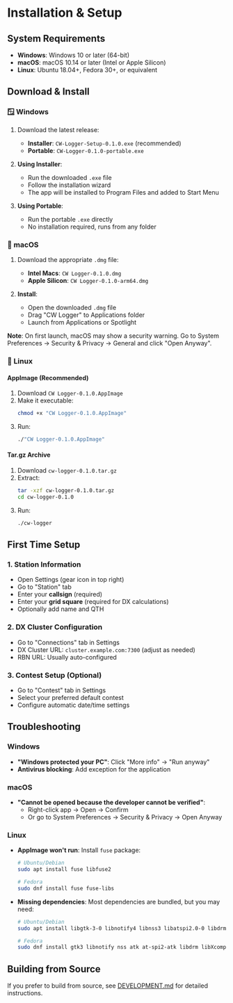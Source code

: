 # Installation & Setup

## System Requirements

- **Windows**: Windows 10 or later (64-bit)
- **macOS**: macOS 10.14 or later (Intel or Apple Silicon)
- **Linux**: Ubuntu 18.04+, Fedora 30+, or equivalent

## Download & Install

### 🪟 Windows

1. Download the latest release:
   - **Installer**: `CW-Logger-Setup-0.1.0.exe` (recommended)
   - **Portable**: `CW-Logger-0.1.0-portable.exe`

2. **Using Installer**:
   - Run the downloaded `.exe` file
   - Follow the installation wizard
   - The app will be installed to Program Files and added to Start Menu

3. **Using Portable**:
   - Run the portable `.exe` directly
   - No installation required, runs from any folder

### 🍎 macOS

1. Download the appropriate `.dmg` file:
   - **Intel Macs**: `CW Logger-0.1.0.dmg`
   - **Apple Silicon**: `CW Logger-0.1.0-arm64.dmg`

2. **Install**:
   - Open the downloaded `.dmg` file
   - Drag "CW Logger" to Applications folder
   - Launch from Applications or Spotlight

**Note**: On first launch, macOS may show a security warning. Go to System Preferences → Security & Privacy → General and click "Open Anyway".

### 🐧 Linux

#### AppImage (Recommended)
1. Download `CW Logger-0.1.0.AppImage`
2. Make it executable:
   ```bash
   chmod +x "CW Logger-0.1.0.AppImage"
   ```
3. Run:
   ```bash
   ./"CW Logger-0.1.0.AppImage"
   ```

#### Tar.gz Archive
1. Download `cw-logger-0.1.0.tar.gz`
2. Extract:
   ```bash
   tar -xzf cw-logger-0.1.0.tar.gz
   cd cw-logger-0.1.0
   ```
3. Run:
   ```bash
   ./cw-logger
   ```

## First Time Setup

### 1. Station Information
- Open Settings (gear icon in top right)
- Go to "Station" tab
- Enter your **callsign** (required)
- Enter your **grid square** (required for DX calculations)
- Optionally add name and QTH

### 2. DX Cluster Configuration
- Go to "Connections" tab in Settings
- DX Cluster URL: `cluster.example.com:7300` (adjust as needed)
- RBN URL: Usually auto-configured

### 3. Contest Setup (Optional)
- Go to "Contest" tab in Settings
- Select your preferred default contest
- Configure automatic date/time settings

## Troubleshooting

### Windows
- **"Windows protected your PC"**: Click "More info" → "Run anyway"
- **Antivirus blocking**: Add exception for the application

### macOS
- **"Cannot be opened because the developer cannot be verified"**: 
  - Right-click app → Open → Confirm
  - Or go to System Preferences → Security & Privacy → Open Anyway

### Linux
- **AppImage won't run**: Install `fuse` package:
  ```bash
  # Ubuntu/Debian
  sudo apt install fuse libfuse2
  
  # Fedora
  sudo dnf install fuse fuse-libs
  ```

- **Missing dependencies**: Most dependencies are bundled, but you may need:
  ```bash
  # Ubuntu/Debian
  sudo apt install libgtk-3-0 libnotify4 libnss3 libatspi2.0-0 libdrm2 libxcomposite1 libxdamage1 libxrandr2 libgbm1 libasound2

  # Fedora
  sudo dnf install gtk3 libnotify nss atk at-spi2-atk libdrm libXcomposite libXdamage libXrandr mesa-libgbm alsa-lib
  ```

## Building from Source

If you prefer to build from source, see [DEVELOPMENT.md](DEVELOPMENT.md) for detailed instructions. 